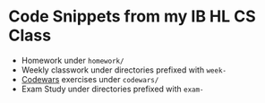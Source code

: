 # Code Snippets from my IB HL CS Class

* Homework under `homework/`  
* Weekly classwork under directories prefixed with `week-`  
* [Codewars](https://www.codewars.com/) exercises under `codewars/`  
* Exam Study under directories prefixed with `exam-`
